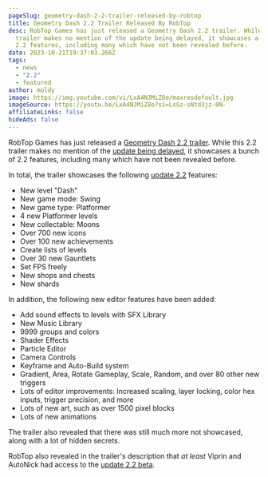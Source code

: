 ```yaml
---
pageSlug: geometry-dash-2-2-trailer-released-by-robtop
title: Geometry Dash 2.2 Trailer Released By RobTop
desc: RobTop Games has just released a Geometry Dash 2.2 trailer. While this 2.2
  trailer makes no mention of the update being delayed, it showcases a bunch of
  2.2 features, including many which have not been revealed before.
date: 2023-10-21T19:37:03.266Z
tags:
  - news
  - "2.2"
  - featured
author: moldy
image: https://img.youtube.com/vi/LxA4NJMiZ8o/maxresdefault.jpg
imageSource: https://youtu.be/LxA4NJMiZ8o?si=LsGz-sNtd3jz-0N-
affiliateLinks: false
hideAds: false
---
```

RobTop Games has just released a [Geometry Dash 2.2 trailer](https://youtu.be/LxA4NJMiZ8o?si=Cqpv_OEaxjvKahMj). While this 2.2 trailer makes no mention of the [update being delayed](/posts/geometry-dash-2-2-release-date-delayed-until-november-2023/), it showcases a bunch of 2.2 features, including many which have not been revealed before.

In total, the trailer showcases the following [update 2.2](/categories/2.2/) features:

- New level "Dash"
- New game mode: Swing
- New game type: Platformer
- 4 new Platformer levels
- New collectable: Moons
- Over 700 new icons
- Over 100 new achievements
- Create lists of levels
- Over 30 new Gauntlets
- Set FPS freely
- New shops and chests
- New shards

In addition, the following new editor features have been added:


- Add sound effects to levels with SFX Library
- New Music Library
- 9999 groups and colors
- Shader Effects
- Particle Editor
- Camera Controls
- Keyframe and Auto-Build system
- Gradient, Area, Rotate Gameplay, Scale, Random, and over 80 other new triggers
- Lots of editor improvements: Increased scaling, layer locking, color hex inputs, trigger precision, and more
- Lots of new art, such as over 1500 pixel blocks
- Lots of new animations

The trailer also revealed that there was still much more not showcased, along with a lot of hidden secrets.

RobTop also revealed in the trailer's description that *at least* Viprin and AutoNick had access to the [update 2.2 beta](/posts/closed-geometry-dash-2-2-beta-released-on-steam/).